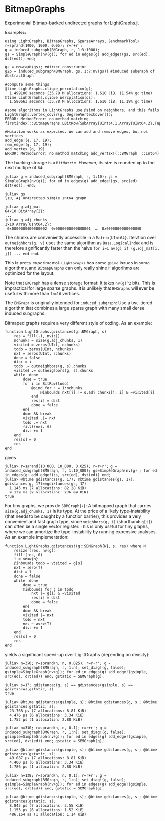 # BitmapGraphs

Experimental Bitmap-backed undirected graphs for [LightGraphs.jl](https://github.com/JuliaGraphs/LightGraphs.jl).

Examples:
```
using LightGraphs, BitmapGraphs, SparseArrays, BenchmarkTools
r=sprand(1000, 1000, 0.05); r=r+r';
g = induced_subgraph(BMGraph, r, 1:3:1000);
gs = SimpleGraph(nv(g)); for ed in edges(g) add_edge!(gs, src(ed), dst(ed)); end;

g2 = BMGraph(gs); #direct constructor
g2p = induced_subgraph(BMGraph, gs, 1:7:nv(gs)) #induced subgraph of AbstractGraph

#compute some things
@time LightGraphs.clique_percolation(g);
  1.499100 seconds (35.78 M allocations: 1.610 GiB, 11.54% gc time)
@time LightGraphs.clique_percolation(gs);
  1.580663 seconds (35.78 M allocations: 1.610 GiB, 11.19% gc time)

#some algorithms in LightGraphs use @simd on neighbors, and this fails
LightGraphs.vertex_cover(g, DegreeVertexCover());
ERROR: MethodError: no method matching firstindex(::BitmapGraphs.LBitRow{SubArray{UInt64,1,Array{UInt64,2},Tuple{Base.Slice{Base.OneTo{Int64}},Int64},true}})

#Mutation works as expected: We can add and remove edges, but not vertices
add_edge!(g, 17, 19);
rem_edge!(g, 17, 19);
add_vertex!(g, 19)
ERROR: MethodError: no method matching add_vertex!(::BMGraph, ::Int64)
```
The backing storage is a `BitMatrix`. However, its size is rounded up to the next multiple of `64`:
```
julia> g = induced_subgraph(BMGraph, r, 1:10); gs = SimpleGraph(nv(g)); for ed in edges(g) add_edge!(gs, src(ed), dst(ed)); end;

julia> gs
{10, 4} undirected simple Int64 graph

julia> g.adj_mat
64×10 BitArray{2}:
...
julia> g.adj_chunks
1×10 Array{UInt64,2}:
 0x0000000000000002  0x0000000000000001  …  0x0000000000000000
```
The chunks are conveniently accessible in a `Matrix{UInt64}`. Iteration over `outneighbors(g, v)` uses the same algorithm as `Base.LogicalIndex` and is therefore significantly faster than the naive `for i=1:nv(g) if (g.adj_mat[i, j]) ... end end`. 

This is pretty experimental. `LightGraphs` has some `@simd` issues in some algorithms, and `BitmapGraphs` can only really shine if algorihms are optimized for the layout.

Note that `BMGraph` has a dense storage format: It takes `nv(g)^2` bits. This is impractical for large sparse graphs. It is unlikely that `BMGraphs` will ever be useful with more than `1<<16` vertices.

The `BMGraph` is originally intended for `induced_subgraph`: Use a two-tiered algorithm that combines a large sparse graph with many small dense induced subgraphs.


Bitmaped graphs require a very different style of coding. As an example:
```
function LightGraphs.gdistances(g::BMGraph, s)
    res = fill(-1, nv(g))
    nchunks = size(g.adj_chunks, 1)
    visited = zeros(UInt, nchunks)
    todo = zeros(UInt, nchunks)
    nxt = zeros(UInt, nchunks)
    done = false
    dist = 1
    todo .= outneighbors(g, s).chunks
    visited .= outneighbors(g, s).chunks
    while !done
        done = true
        for i in BitRow(todo)
            @simd for j = 1:nchunks
                @inbounds nxt[j] |= g.adj_chunks[j, i] & ~visited[j]
            end
            res[i] = dist
            done = false
        end
        done && break
        visited .|= nxt
        todo .= nxt
        fill!(nxt, 0)
        dist += 1
    end
    res[s] = 0
    res
end
```
gives
```
julia> r=sprand(10_000, 10_000, 0.025); r=r+r'; g = induced_subgraph(BMGraph, r, 1:10_000); gs=SimpleGraph(nv(g)); for ed in edges(g) add_edge!(gs, src(ed), dst(ed)) end;
julia> @btime gdistances(g, 17); @btime gdistances(gs, 17); gdistances(g, 17)==gdistances(gs, 17)
  1.145 ms (7 allocations: 82.28 KiB)
  9.139 ms (8 allocations: 236.09 KiB)
true
```

For tiny graphs, we provide `SBMGraph{N}`: A bitmapped graph that carries `size(g.adj_chunks, 1)` in its type. At the price of a likely type-instability (that needs to be caught by a function barrier), this provides a very convenient and fast graph type, since `neighbors(g, i)` (shorthand: `g[i]`)  can often be a single vector register. This is only useful for tiny graphs, where we can amortize the type-instability by running expensive analyses. As an example implementation:

```
function LightGraphs.gdistances!(g::SBMGraph{N}, s, res) where N
    resize!(res, nv(g))
    fill!(res, 0)
    T = SRow{N}
    @inbounds todo = visited = g[s]
    nxt = zero(T)
    dist = 1
    done = false
    while !done
        done = true
        @inbounds for i in todo
            nxt |= g[i] & ~visited
            res[i] = dist
            done = false
        end
        done && break
        visited |= nxt
        todo = nxt
        nxt = zero(T)
        dist += 1
    end
    res[s] = 0
    res
end
```
yields a significant speed-up over LightGraphs (depending on density):
```
julia> n=350; r=sprand(n, n, 0.025); r=r+r'; g = induced_subgraph(BMGraph, r, 1:n); set_diag!(g, false); gsimple=SimpleGraph(nv(g)); for ed in edges(g) add_edge!(gsimple, src(ed), dst(ed)) end; gstatic = SBMGraph(g);

julia> s=17; gdistances(g, s) == gdistances(gsimple, s) == gdistances(gstatic, s)
true

julia> @btime gdistances(gsimple, s); @btime gdistances(g, s); @btime gdistances(gstatic, s);
  23.768 μs (7 allocations: 8.81 KiB)
  4.476 μs (6 allocations: 3.34 KiB)
  1.752 μs (1 allocation: 2.88 KiB)

julia> n=350; r=sprand(n, n, 0.1); r=r+r'; g = induced_subgraph(BMGraph, r, 1:n); set_diag!(g, false); gsimple=SimpleGraph(nv(g)); for ed in edges(g) add_edge!(gsimple, src(ed), dst(ed)) end; gstatic = SBMGraph(g);

julia> @btime gdistances(gsimple, s); @btime gdistances(g, s); @btime gdistances(gstatic, s);
  49.087 μs (7 allocations: 8.81 KiB)
  4.400 μs (6 allocations: 3.34 KiB)
  1.786 μs (1 allocation: 2.88 KiB)

julia> n=128; r=sprand(n, n, 0.1); r=r+r'; g = induced_subgraph(BMGraph, r, 1:n); set_diag!(g, false); gsimple=SimpleGraph(nv(g)); for ed in edges(g) add_edge!(gsimple, src(ed), dst(ed)) end; gstatic = SBMGraph(g);

julia> @btime gdistances(gsimple, s); @btime gdistances(g, s); @btime gdistances(gstatic, s);
  8.845 μs (7 allocations: 3.55 KiB)
  1.153 μs (6 allocations: 1.52 KiB)
  486.164 ns (1 allocation: 1.14 KiB)
```
